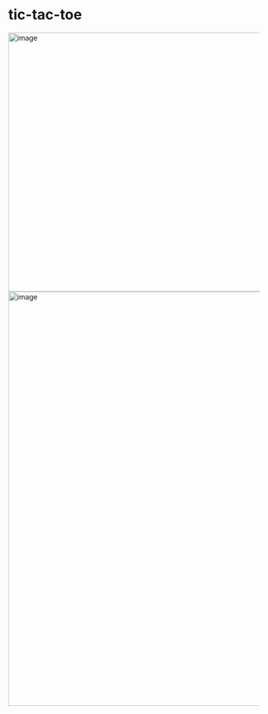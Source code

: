 # tic-tac-toe
<img width="882" height="519" alt="image" src="https://github.com/user-attachments/assets/5542696d-83eb-4a9e-80b9-643fb6abcd5b" />

<img width="1590" height="830" alt="image" src="https://github.com/user-attachments/assets/33e265bc-0caf-4883-b3d2-d0cec686af1a" />

